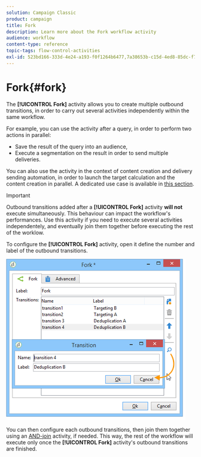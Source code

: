 ```yaml
---
solution: Campaign Classic
product: campaign
title: Fork
description: Learn more about the Fork workflow activity
audience: workflow
content-type: reference
topic-tags: flow-control-activities
exl-id: 523bd166-333d-4e24-a193-f0f1264b6477,7a38653b-c15d-4ed8-85dc-f7214409f42b
---
```

# Fork{#fork}

The **[!UICONTROL Fork]** activity allows you to create multiple outbound transitions, in order to carry out several activities independently within the same workflow.

For example, you can use the activity after a query, in order to perform two actions in parallel:

* Save the result of the query into an audience,
* Execute a segmentation on the result in order to send multiple deliveries.

You can also use the activity in the context of content creation and delivery sending automation, in order to launch the target calculation and the content creation in parallel. A dedicated use case is available in [this section](../../delivery/using/automating-via-workflows.md#creating-the-delivery-and-its-content).

>[!IMPORTANT]
>
>Outbound transitions added after a **[!UICONTROL Fork]** activity **will not** execute simultaneously. This behaviour can impact the workflow's performances. Use this activity if you need to execute several activities independentely, and eventually join them together before executing the rest of the worklow.

To configure the  **[!UICONTROL Fork]** activity, open it define the number and label of the outbound transitions.

![](assets/s_user_segmentation_fork.png)

You can then configure each outbound transitions, then join them together using an [AND-join](../../workflow/using/and-join.md) activity, if needed. This way, the rest of the workflow will execute only once the **[!UICONTROL Fork]** activity's outbound transitions are finished.
